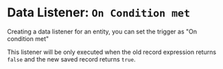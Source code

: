 # Data Listener: `On Condition met`

Creating a data listener for an entity, you can set the trigger as "On
condition met"

This listener will be only executed when the old record expression
returns `false` and the new saved record returns `true`.
